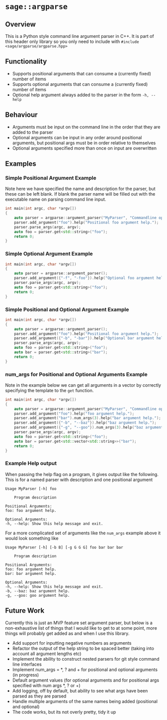 # `sage::argparse`

## Overview
This is a Python style command line argument parser in C++. It is part of this header only library so you only need to include with `#include <sage/argparse/argparse.hpp>`

## Functionality
* Supports positional arguments that can consume a (currently fixed) number of items
* Supports optional arguments that can consume a (currently fixed) number of items
* Optional help argument always added to the parser in the form `-h, --help`

## Behaviour
* Arguments must be input on the command line in the order that they are added to the parser
* Optional arguments can be input in any order around positional arguments, but positional args must be in order relative to themselves
* Optional arguments specified more than once on input are overwritten

## Examples
### Simple Positional Argument Example
Note here we have specified the name and description for the parser, but these can be left blank. If blank the parser name will be filled out with the executable name on parsing command line input.
```c++
int main(int argc, char *argv[])
{
    auto parser = argparse::argument_parser("MyParser", "Commandline options for my application!");
    parser.add_argument("foo").help("Positional foo argument help.");
    parser.parse_args(argc, argv);
    auto foo = parser.get<std::string>("foo");
    return 0;
}
```
### Simple Optional Argument Example
```c++
int main(int argc, char *argv[])
{
    auto parser = argparse::argument_parser();
    parser.add_argument({"-f", "-foo"}).help("Optional foo argument help.");
    parser.parse_args(argc, argv);
    auto foo = parser.get<std::string>("foo");
    return 0;
}
```
### Simple Positional and Optional Argument Example
```c++
int main(int argc, char *argv[])
{
    auto parser = argparse::argument_parser();
    parser.add_argument("foo").help("Positional foo argument help.");
    parser.add_argument({"-b", "-bar"}).help("Optional bar argument help.");
    parser.parse_args(argc, argv);
    auto foo = parser.get<std::string>("foo");
    auto bar = parser.get<std::string>("bar");
    return 0;
}
```

### num_args for Positional and Optional Arguments Example
Note in the example below we can get all arguments in a vector by correctly specifying the template to the `get` function.
```c++
int main(int argc, char *argv[])
{
    auto parser = argparse::argument_parser("MyParser", "Commandline options for my application!");
    parser.add_argument("foo").help("foo argument help.");
    parser.add_argument("bar").num_args(3).help("bar argument help.");
    parser.add_argument({"-b", "--baz"}).help("baz argument help.");
    parser.add_argument({"-g", "--goo"}).num_args(3).help("baz argument help.");
    parser.parse_args(argc, argv);
    auto foo = parser.get<std::string>("foo");
    auto bar = parser.get<std::vector<std::string>>("bar");
    return 0;
}
```

### Example Help output
When passing the help flag on a program, it gives output like the following. This is for a named parser with description and one positional argument
```text
Usage MyParser [-h] foo

    Program description

Positional Arguments:
foo: foo argument help.

Optional Arguments:
-h, --help: Show this help message and exit.
```
For a more complicated set of arguments like the `num_args` example above it would look something like
```text
Usage MyParser [-h] [-b B] [-g G G G] foo bar bar bar

    Program description

Positional Arguments:
foo: foo argument help.
bar: bar argument help.

Optional Arguments:
-h, --help: Show this help message and exit.
-b, --baz: baz argument help.
-g, --goo: goo argument help.
```

## Future Work
Currently this is just an MVP feature set argument parser, but below is a non-exhaustive list of things that I would like to get to at some point, more things will probably get added as and when I use this library.
* Add support for inputting negative numbers as arguments
* Refactor the output of the help string to be spaced better (taking into account all argument lengths etc)
* Implement the ability to construct nested parsers for git style command line interfaces
* Implement num_args = *, ? and + for positional and optional arguments (in progress)
* Default argument values (for optional arguments and for positional args specified with num args *, ? or +)
* Add logging, off by default, but ability to see what args have been parsed as they are parsed
* Handle multiple arguments of the same names being added (positional and optional)
* The code works, but its not overly pretty, tidy it up
